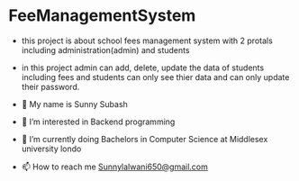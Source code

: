 # FeeManagementSystem
- this project is about school fees management system with 2 protals including administration(admin) and students
- in this project admin can add, delete, update the data of students including fees and students can only see thier data and can only update their password.

- 👋 My name is Sunny Subash
- 👀 I’m interested in Backend programming
- 🌱 I’m currently doing Bachelors in Computer Science at Middlesex university londo
- 📫 How to reach me Sunnylalwani650@gmail.com

